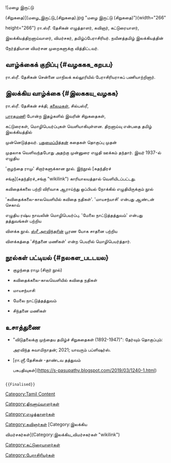 ![மழை இருட்டு
(சிறுகதை)](மழை_இருட்டு_(சிறுகதை).jpg "மழை இருட்டு (சிறுகதை)"){width="266"
height="266"} ரா.ஸ்ரீ. தேசிகன் எழுத்தாளர், கவிஞர், கட்டுரையாளர்,
இலக்கியத்திறனாய்வாளர், விமர்சகர், தமிழ்ப்பேராசிரியர். நவீனத்தமிழ் இலக்கியத்தின்
நேர்த்தியான விமர்சன முறைகளுக்கு வித்திட்டவர்.

## வாழ்க்கைக் குறிப்பு {#வழககக_கறபப}

ரா.ஸ்ரீ. தேசிகன் சென்னை மாநிலக் கல்லூரியில் பேராசிரியராகப் பணியாற்றினார்.

## இலக்கிய வாழ்க்கை {#இலககய_வழகக}

ரா.ஸ்ரீ. தேசிகன் சக்தி, [கலைமகள்,](கலைமகள் "wikilink") சில்பஸ்ரீ,
[பாரதமணி](பாரதமணி_(இதழ்) "wikilink") போன்ற இதழ்களில் இவரின் சிறுகதைகள்,
கட்டுரைகள், மொழிபெயர்ப்புகள் வெளியாகியுள்ளன. திறனாய்வு என்பதை தமிழ் இலக்கியத்தில்
முன்னெடுத்தவர். [புதுமைப்பித்தன்](புதுமைப்பித்தன் "wikilink") கதைகள் தொகுப்பு முதன்
முதலாக வெளிவந்தபோது அதற்கு முன்னுரை எழுதி ஊக்கம் தந்தார். இவர் 1937-ல் எழுதிய
\'குழந்தை ராமு\' சிறார்களுக்கான நூல். இந்நூல் [சுதந்திரச்
சங்கு](சுதந்திரச்_சங்கு "wikilink") காரியாலயத்தால் வெளியிடப்பட்டது.

கவிதைக்கலை பற்றி விரிவாக ஆராய்ந்து ஒப்பியல் நோக்கில் எழுதியிருக்கும் நூல்
\'கவிதைக்கலை-காலவெளியில் கவிதை நதிகள்\'. \'மாயசந்யாசி\' என்பது ஆண்டன் செகாவ்
எழுதிய ரஷ்ய நாவலின் மொழிபெயர்ப்பு. \'மேலை நாட்டுத்தத்துவம்' என்பது தத்துவங்கள் பற்றிய
விளக்க நூல். [ஸ்ரீ அரவிந்தரின்](அரவிந்தர் "wikilink") பூரண யோக சாதனை பற்றிய
விளக்கத்தை \'சிந்தனை மணிகள்' என்ற பெயரில் மொழிபெயர்த்தார்.

## நூல்கள் பட்டியல் {#நலகள_படடயல}

-   குழந்தை ராமு (சிறார் நூல்)
-   கவிதைக்கலை-காலவெளியில் கவிதை நதிகள்
-   மாயசந்யாசி
-   மேலை நாட்டுத்தத்துவம்
-   சிந்தனை மணிகள்

## உசாத்துணை

-   \"விடுதலைக்கு முந்தைய தமிழ்ச் சிறுகதைகள் (1892-1947)\": தேர்வும் தொகுப்பும்:
    அரவிந்த சுவாமிநாதன்; 2021; யாவரும் பப்ளிஷர்ஸ்.
-   [ரா.ஶ்ரீ.தேசிகன் -தாண்டவ தத்துவம்
    பசுபதிவுகள்](https://s-pasupathy.blogspot.com/2019/03/1240-1.html)

```{=mediawiki}
{{Finalised}}
```
[Category:Tamil Content](Category:Tamil_Content "wikilink")
[Category:திறனாய்வாளர்கள்](Category:திறனாய்வாளர்கள் "wikilink")
[Category:எழுத்தாளர்கள்](Category:எழுத்தாளர்கள் "wikilink")
[Category:கவிஞர்கள்](Category:கவிஞர்கள் "wikilink") [Category:இலக்கிய
விமர்சகர்கள்](Category:இலக்கிய_விமர்சகர்கள் "wikilink")
[Category:கட்டுரையாளர்கள்](Category:கட்டுரையாளர்கள் "wikilink")
[Category:பேராசிரியர்கள்](Category:பேராசிரியர்கள் "wikilink")
